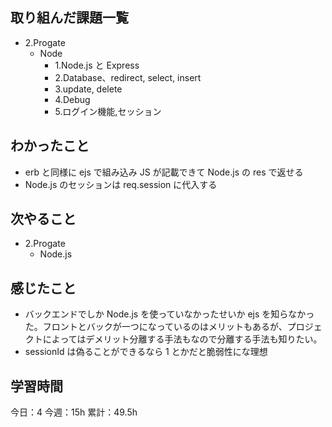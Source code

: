 ## 取り組んだ課題一覧

-   2.Progate
    -   Node
        -   1.Node.js と Express
        -   2.Database、redirect, select, insert
        -   3.update, delete
        -   4.Debug
        -   5.ログイン機能,セッション

## わかったこと

-   erb と同様に ejs で組み込み JS が記載できて Node.js の res で返せる
-   Node.js のセッションは req.session に代入する

## 次やること

-   2.Progate
    -   Node.js

## 感じたこと

-   バックエンドでしか Node.js を使っていなかったせいか ejs を知らなかった。フロントとバックが一つになっているのはメリットもあるが、プロジェクトによってはデメリット分離する手法もなので分離する手法も知りたい。
-   sessionId は偽ることができるなら 1 とかだと脆弱性にな理想

## 学習時間

今日：4
今週：15h
累計：49.5h
